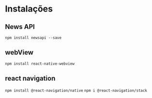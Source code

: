 # Instalações

## News API

`npm install newsapi --save`

## webView

`npm install react-native-webview`

## react navigation

`npm install @react-navigation/native`
`npm i @react-navigation/stack `

